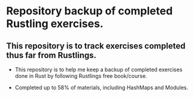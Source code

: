 # Repository backup of completed Rustling exercises.

## This repository is to track exercises completed thus far from Rustlings.

* This repository is to help me keep a backup of completed exercises done in Rust by following Rustlings free book/course.

* Completed up to 58% of materials, including HashMaps and Modules.